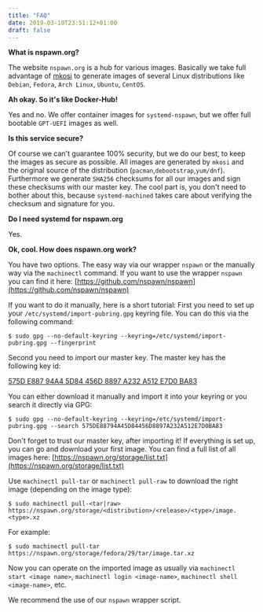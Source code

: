 ```yaml
---
title: "FAQ"
date: 2019-03-10T23:51:12+01:00
draft: false
---
```


**What is nspawn.org?**

The website `nspawn.org` is a hub for various images. Basically we take full advantage of [mkosi](https://github.com/systemd/mkosi) to generate images of several Linux distributions like `Debian`, `Fedora`, `Arch Linux`, `Ubuntu`, `CentOS`.

**Ah okay. So it's like Docker-Hub!**

Yes and no. We offer container images for `systemd-nspawn`, but we offer full bootable `GPT-UEFI` images as well.

**Is this service secure?**

Of course we can't guarantee 100% security, but we do our best, to keep the images as secure as possible. All images are generated by `mkosi` and the original source of the distribution (`pacman`,`debootstrap`,`yum/dnf`). Furthermore we generate `SHA256` checksums for all our images and sign these checksums with our master key. The cool part is, you don't need to bother about this, because `systemd-machined` takes care about verifying the checksum and signature for you.

**Do I need systemd for nspawn.org**

Yes.

**Ok, cool. How does nspawn.org work?**

You have two options. The easy way via our wrapper `nspawn` or the manually way via the `machinectl` command.
If you want to use the wrapper `nspawn` you can find it here: [https://github.com/nspawn/nspawn](https://github.com/nspawn/nspawn)

If you want to do it manually, here is a short tutorial:
First you need to set up your `/etc/systemd/import-pubring.gpg` keyring file. You can do this via the following command:

`$ sudo gpg --no-default-keyring --keyring=/etc/systemd/import-pubring.gpg --fingerprint`

Second you need to import our master key. The master key has the following key id:

[575D E887 94A4 5D84 456D  8897 A232 A512 E7D0 BA83](https://nspawn.org/storage/masterkey.pgp)

You can either download it manually and import it into your keyring or you search it directly via GPG:

`$ sudo gpg --no-default-keyring --keyring=/etc/systemd/import-pubring.gpg --search 575DE88794A45D84456D8897A232A512E7D0BA83`

Don't forget to trust our master key, after importing it! If everything is set up, you can go and download your first image.
You can find a full list of all images here: [https://nspawn.org/storage/list.txt](https://nspawn.org/storage/list.txt)

Use `machinectl pull-tar` or `machinectl pull-raw` to download the right image (depending on the image type):

`$ sudo machinectl pull-<tar|raw> https://nspawn.org/storage/<distribution>/<release>/<type>/image.<type>.xz`

For example:

`$ sudo machinectl pull-tar https://nspawn.org/storage/fedora/29/tar/image.tar.xz`

Now you can operate on the imported image as usually via `machinectl start <image name>`, `machinectl login <image-name>`, `machinectl shell <image-name>`, etc.

We recommend the use of our `nspawn` wrapper script.
